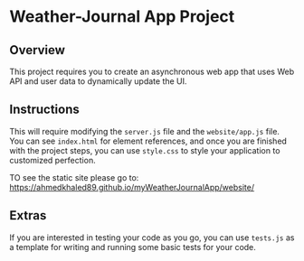 # Weather-Journal App Project

## Overview
This project requires you to create an asynchronous web app that uses Web API and user data to dynamically update the UI. 

## Instructions
This will require modifying the `server.js` file and the `website/app.js` file. You can see `index.html` for element references, and once you are finished with the project steps, you can use `style.css` to style your application to customized perfection.

TO see the static site please go to: https://ahmedkhaled89.github.io/myWeatherJournalApp/website/

## Extras
If you are interested in testing your code as you go, you can use `tests.js` as a template for writing and running some basic tests for your code.
